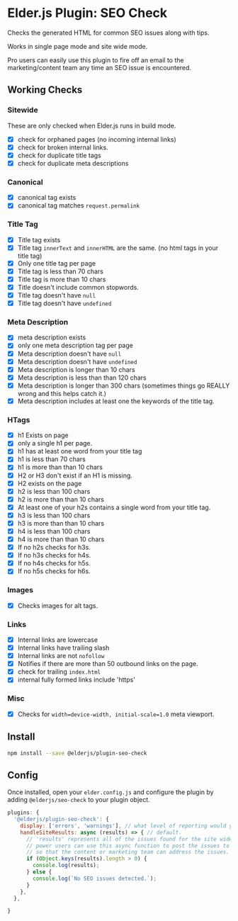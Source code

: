 # Elder.js Plugin: SEO Check

Checks the generated HTML for common SEO issues along with tips.

Works in single page mode and site wide mode.

Pro users can easily use this plugin to fire off an email to the marketing/content team any time an SEO issue is encountered.

## Working Checks

### Sitewide

These are only checked when Elder.js runs in build mode.

- [x] check for orphaned pages (no incoming internal links)
- [x] check for broken internal links.
- [x] check for duplicate title tags
- [x] check for duplicate meta descriptions

### Canonical

- [x] canonical tag exists
- [x] canonical tag matches `request.permalink`

### Title Tag

- [x] Title tag exists
- [x] Title tag `innerText` and `innerHTML` are the same. (no
      html tags in your title tag)
- [x] Only one title tag per page
- [x] Title tag is less than 70 chars
- [x] Title tag is more than 10 chars
- [x] Title doesn't include common stopwords.
- [x] Title tag doesn't have `null`
- [x] Title tag doesn't have `undefined`

### Meta Description

- [x] meta description exists
- [x] only one meta description tag per page
- [x] Meta description doesn't have `null`
- [x] Meta description doesn't have `undefined`
- [x] Meta description is longer than 10 chars
- [x] Meta description is less than than 120 chars
- [x] Meta description is longer than 300 chars (sometimes things
      go REALLY wrong and this helps catch it.)
- [x] Meta description includes at least one the keywords of the title
      tag.

### HTags

- [x] h1 Exists on page
- [x] only a single h1 per page.
- [x] h1 has at least one word from your title tag
- [x] h1 is less than 70 chars
- [x] h1 is more than than 10 chars
- [x] H2 or H3 don't exist if an H1 is missing.
- [x] H2 exists on the page
- [x] h2 is less than 100 chars
- [x] h2 is more than than 10 chars
- [x] At least one of your h2s contains a single word from your
      title tag.
- [x] h3 is less than 100 chars
- [x] h3 is more than than 10 chars
- [x] h4 is less than 100 chars
- [x] h4 is more than than 10 chars
- [x] If no h2s checks for h3s.
- [x] If no h3s checks for h4s.
- [x] If no h4s checks for h5s.
- [x] If no h5s checks for h6s.

### Images

- [x] Checks images for alt tags.

### Links

- [x] Internal links are lowercase
- [x] Internal links have trailing slash
- [x] Internal links are not `nofollow`
- [x] Notifies if there are more than 50 outbound links on the page.
- [x] check for trailing `index.html`
- [x] internal fully formed links include 'https'

### Misc

- [x] Checks for `width=device-width, initial-scale=1.0` meta
      viewport.

## Install

```bash
npm install --save @elderjs/plugin-seo-check
```

## Config

Once installed, open your `elder.config.js` and configure the plugin by adding `@elderjs/seo-check` to your plugin object.

```javascript
plugins: {
  '@elderjs/plugin-seo-check': {
    display: ['errors', 'warnings'], // what level of reporting would you like.
    handleSiteResults: async (results) => { // default.
      // 'results' represents all of the issues found for the site wide build.
      // power users can use this async function to post the issues to an endpoint or send an email
      // so that the content or marketing team can address the issues.
      if (Object.keys(results).length > 0) {
        console.log(results);
      } else {
        console.log(`No SEO issues detected.`);
      }
    },
  },

}
```
